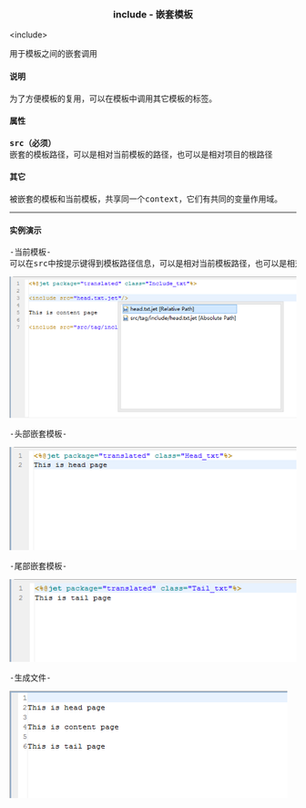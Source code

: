 ### <div align="center">include - 嵌套模板</div> ###

&lt;include&gt;
<pre>
用于模板之间的嵌套调用
</pre>

#### 说明 ####

<pre>
为了方便模板的复用，可以在模板中调用其它模板的标签。
</pre>

#### 属性 ####

<pre>
<b>src（必须）</b>
嵌套的模板路径，可以是相对当前模板的路径，也可以是相对项目的根路径
</pre>

#### 其它 ####

<pre>
被嵌套的模板和当前模板，共享同一个context，它们有共同的变量作用域。
</pre>

----------

#### 实例演示 ####

<pre>
-当前模板-
可以在src中按提示键得到模板路径信息，可以是相对当前模板路径，也可以是相对项目根路径。
</pre>
![](image/include_main.png)

<pre>
-头部嵌套模板-
</pre>
![](image/include_head.png)

<pre>
-尾部嵌套模板-
</pre>
![](image/include_tail.png)

<pre>
-生成文件-
</pre>
![](image/include_result.png)
